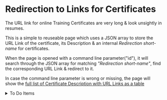 # Redirection to Links for Certificates
The URL link for online Training Certificates are very long & look unsightly in resumes.

This is a simple to reuseable page which uses a JSON array to store the URL Link of the certificate, its Description & an internal _Redirection short-name_ for certificates.

When the page is opened with a command line parameter("id"), it will search through the JSON array for matching _"Redirection short-name"_, find the corresponding URL Link & redirect to it.

In case the command line parameter is wrong or missing, the page will show the [full list of Certificate Description with URL Links as a table](https://arun-ks.github.io/cert/)


<details>
  <summary>To Do Items</summary>
  
- [ ] Update default page to show resume or linkedIn page
- [ ] Find way to log access attempts  
</details>
